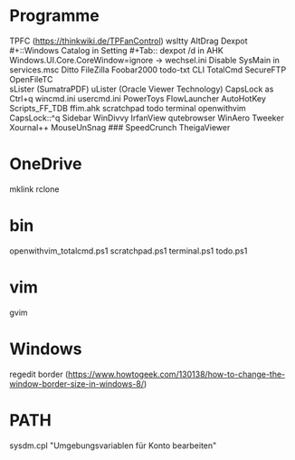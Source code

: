 # Programme
TPFC (https://thinkwiki.de/TPFanControl)
wsltty
AltDrag
Dexpot
	#+::Windows Catalog in Setting
	#+Tab:: dexpot /d in AHK
	Windows.UI.Core.CoreWindow=ignore -> wechsel.ini
	Disable SysMain in services.msc
Ditto
FileZilla
Foobar2000
todo-txt CLI
TotalCmd
	SecureFTP
	OpenFileTC	
	sLister (SumatraPDF)
	uLister (Oracle Viewer Technology)
	CapsLock as Ctrl+q
	wincmd.ini
	usercmd.ini
PowerToys
FlowLauncher
AutoHotKey
	Scripts_FF_TDB
    ffim.ahk
	scratchpad
	todo
	terminal
	openwithvim
	CapsLock::^q
Sidebar
WinDivvy
IrfanView
qutebrowser
WinAero Tweeker
Xournal++
MouseUnSnag ### 
SpeedCrunch
TheigaViewer

# OneDrive
mklink
rclone

# bin
openwithvim_totalcmd.ps1
scratchpad.ps1
terminal.ps1
todo.ps1

# vim
gvim

# Windows
regedit border (https://www.howtogeek.com/130138/how-to-change-the-window-border-size-in-windows-8/)

# PATH
sysdm.cpl
"Umgebungsvariablen für Konto bearbeiten"
